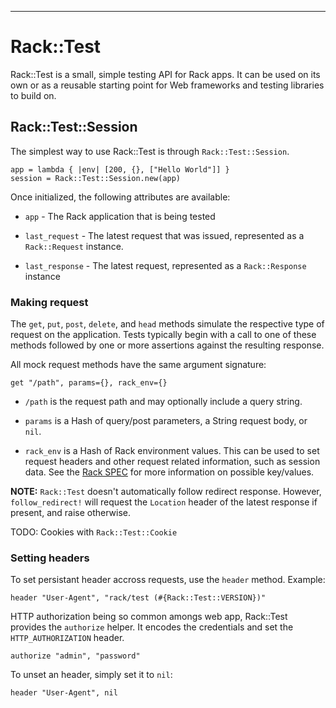 ---

Rack::Test
==========

Rack::Test is a small, simple testing API for Rack apps. It can be used on its
own or as a reusable starting point for Web frameworks and testing libraries
to build on.

Rack::Test::Session
-------------------

The simplest way to use Rack::Test is through `Rack::Test::Session`.

    app = lambda { |env| [200, {}, ["Hello World"]] }
    session = Rack::Test::Session.new(app)

Once initialized, the following attributes are available:

* `app` - The Rack application that is being tested

* `last_request` - The latest request that was issued, represented
  as a `Rack::Request` instance.

* `last_response` - The latest request, represented
  as a `Rack::Response` instance

### Making request

The `get`, `put`, `post`, `delete`, and `head` methods simulate the
respective type of request on the application. Tests typically begin with
a call to one of these methods followed by one or more assertions against
the resulting response.

All mock request methods have the same argument signature:

    get "/path", params={}, rack_env={}

 * `/path` is the request path and may optionally include a query string.

 * `params` is a Hash of query/post parameters, a String request body, or
   `nil`.

 * `rack_env` is a Hash of Rack environment values. This can be used to
   set request headers and other request related information, such as session
   data. See the [Rack SPEC][spec] for more information on possible key/values.

**NOTE:** `Rack::Test` doesn't automatically follow redirect response.
However, `follow_redirect!` will request the `Location` header of the
latest response if present, and raise otherwise.

TODO: Cookies with `Rack::Test::Cookie`

### Setting headers

To set persistant header accross requests, use the `header` method.
Example:

    header "User-Agent", "rack/test (#{Rack::Test::VERSION})"

HTTP authorization being so common amongs web app, Rack::Test provides
the `authorize` helper. It encodes the credentials and set the
`HTTP_AUTHORIZATION` header.

    authorize "admin", "password"

To unset an header, simply set it to `nil`:

    header "User-Agent", nil

[spec]: http://rack.rubyforge.org/doc/files/SPEC.html
